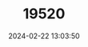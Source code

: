 ---
title: "19520"
category: "Rhinolophus acuminatus"
draft: false
date: 2024-02-22 13:03:50
languages:
  English: ["Acuminate Horseshoe Bat", "Accuminate Horseshoe Bat"]
---